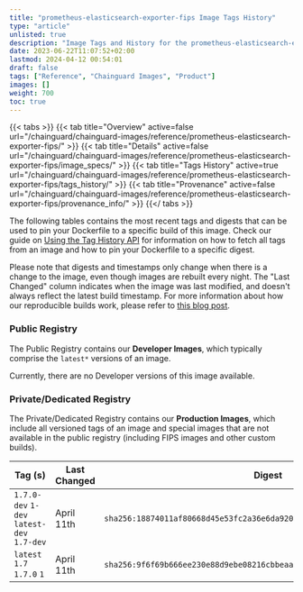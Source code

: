 ```yaml
---
title: "prometheus-elasticsearch-exporter-fips Image Tags History"
type: "article"
unlisted: true
description: "Image Tags and History for the prometheus-elasticsearch-exporter-fips Chainguard Image"
date: 2023-06-22T11:07:52+02:00
lastmod: 2024-04-12 00:54:01
draft: false
tags: ["Reference", "Chainguard Images", "Product"]
images: []
weight: 700
toc: true
---
```


{{< tabs >}}
{{< tab title="Overview" active=false url="/chainguard/chainguard-images/reference/prometheus-elasticsearch-exporter-fips/" >}}
{{< tab title="Details" active=false url="/chainguard/chainguard-images/reference/prometheus-elasticsearch-exporter-fips/image_specs/" >}}
{{< tab title="Tags History" active=true url="/chainguard/chainguard-images/reference/prometheus-elasticsearch-exporter-fips/tags_history/" >}}
{{< tab title="Provenance" active=false url="/chainguard/chainguard-images/reference/prometheus-elasticsearch-exporter-fips/provenance_info/" >}}
{{</ tabs >}}

The following tables contains the most recent tags and digests that can be used to pin your Dockerfile to a specific build of this image. Check our guide on [Using the Tag History API](/chainguard/chainguard-images/using-the-tag-history-api/) for information on how to fetch all tags from an image and how to pin your Dockerfile to a specific digest.

Please note that digests and timestamps only change when there is a change to the image, even though images are rebuilt every night. The "Last Changed" column indicates when the image was last modified, and doesn't always reflect the latest build timestamp. For more information about how our reproducible builds work, please refer to [this blog post](https://www.chainguard.dev/unchained/reproducing-chainguards-reproducible-image-builds).

### Public Registry
The Public Registry contains our **Developer Images**, which typically comprise the `latest*` versions of an image.

Currently, there are no Developer versions of this image available.

### Private/Dedicated Registry
The Private/Dedicated Registry contains our **Production Images**, which include all versioned tags of an image and special images that are not available in the public registry (including FIPS images and other custom builds).

| Tag (s)                                     | Last Changed | Digest                                                                    |
|---------------------------------------------|--------------|---------------------------------------------------------------------------|
|  `1.7.0-dev` `1-dev` `latest-dev` `1.7-dev` | April 11th   | `sha256:18874011af80668d45e53fc2a36e6da920d0777fe8a51446c3718611d51e29c1` |
|  `latest` `1.7` `1.7.0` `1`                 | April 11th   | `sha256:9f6f69b666ee230e88d9ebe08216cbbeaa5ccbade1a55fba3636a253bc649f0a` |

